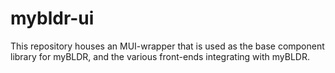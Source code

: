 # mybldr-ui

This repository houses an MUI-wrapper that is used as the base component library for myBLDR, and the various front-ends integrating with myBLDR.
